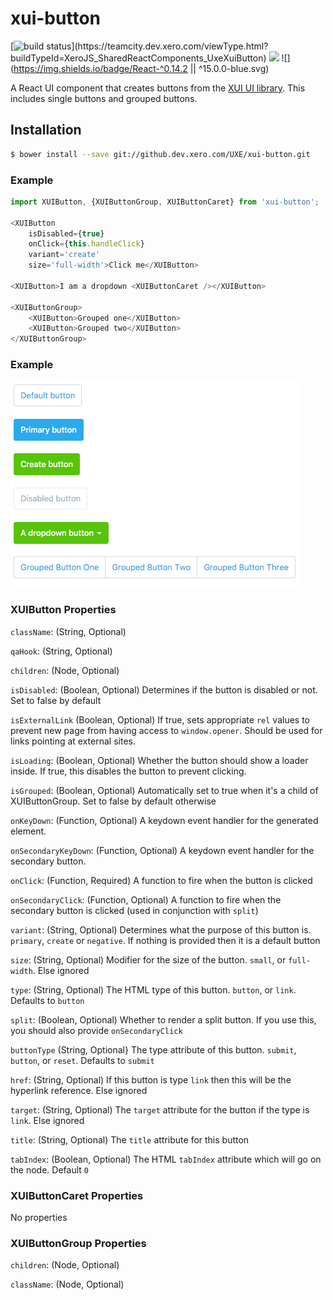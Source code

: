xui-button
==========
[![build status](https://teamcity.dev.xero.com/app/rest/builds/buildType:(id:XeroJS_SharedReactComponents_UxeXuiButton)/statusIcon)](https://teamcity.dev.xero.com/viewType.html?buildTypeId=XeroJS_SharedReactComponents_UxeXuiButton)
![](https://img.shields.io/badge/XUI-^10.0.0-blue.svg)
![](https://img.shields.io/badge/React-^0.14.2 || ^15.0.0-blue.svg)

A React UI component that creates buttons from the [XUI UI library](https://github.dev.xero.com/pages/UXE/xui/#10.18.0/section-buttons.html). This includes single buttons and grouped buttons.

## Installation

```bash
$ bower install --save git://github.dev.xero.com/UXE/xui-button.git
```

### Example
```js
import XUIButton, {XUIButtonGroup, XUIButtonCaret} from 'xui-button';

<XUIButton
	isDisabled={true}
	onClick={this.handleClick}
	variant='create'
	size='full-width'>Click me</XUIButton>

<XUIButton>I am a dropdown <XUIButtonCaret /></XUIButton>

<XUIButtonGroup>
	<XUIButton>Grouped one</XUIButton>
	<XUIButton>Grouped two</XUIButton>
</XUIButtonGroup>

```

### Example

![](example/buttons.png)

### XUIButton Properties

`className`: (String, Optional)

`qaHook`: (String, Optional)

`children`: (Node, Optional)

`isDisabled`: (Boolean, Optional) Determines if the button is disabled or not. Set to false by default

`isExternalLink` (Boolean, Optional) If true, sets appropriate `rel` values to prevent new page from having access to `window.opener`. Should be used for links pointing at external sites.

`isLoading`: (Boolean, Optional) Whether the button should show a loader inside. If true, this disables the button to prevent clicking.

`isGrouped`: (Boolean, Optional) Automatically set to true when it's a child of XUIButtonGroup. Set to false by default otherwise

`onKeyDown`: (Function, Optional) A keydown event handler for the generated element.

`onSecondaryKeyDown`: (Function, Optional) A keydown event handler for the secondary button.

`onClick`: (Function, Required) A function to fire when the button is clicked

`onSecondaryClick`: (Function, Optional) A function to fire when the secondary button is clicked (used in conjunction with `split`)

`variant`: (String, Optional) Determines what the purpose of this button is. `primary`, `create` or `negative`. If nothing is provided then it is a default button

`size`: (String, Optional) Modifier for the size of the button. `small`, or `full-width`. Else ignored

`type`: (String, Optional) The HTML type of this button. `button`, or `link`. Defaults to `button`

`split`: (Boolean, Optional) Whether to render a split button. If you use this, you should also provide `onSecondaryClick`

`buttonType` (String, Optional} The type attribute of this button. `submit`, `button`, or `reset`. Defaults to `submit`

`href`: (String, Optional) If this button is type `link` then this will be the hyperlink reference. Else ignored

`target`: (String, Optional) The `target` attribute for the button if the type is `link`. Else ignored

`title`: (String, Optional) The `title` attribute for this button

`tabIndex`: (Boolean, Optional) The HTML `tabIndex` attribute which will go on the node.  Default `0`

### XUIButtonCaret Properties
No properties

### XUIButtonGroup Properties
`children`: (Node, Optional)

`className`: (Node, Optional)

